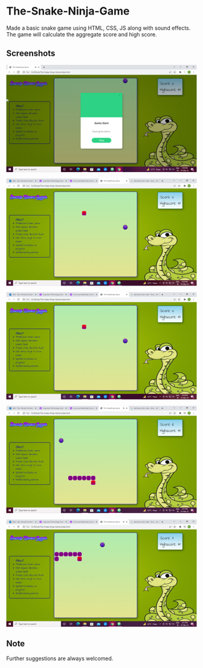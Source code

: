 # The-Snake-Ninja-Game

Made a basic snake game using HTML, CSS, JS along with sound effects. The game will calculate the aggregate score and high score.



## Screenshots

![image info](./screenshot/1.png)

![image info](./screenshot/2.png)

![image info](./screenshot/2.png)

![image info](./screenshot/3.png)

![image info](./screenshot/4.png)


## Note

Further suggestions are always welcomed.
